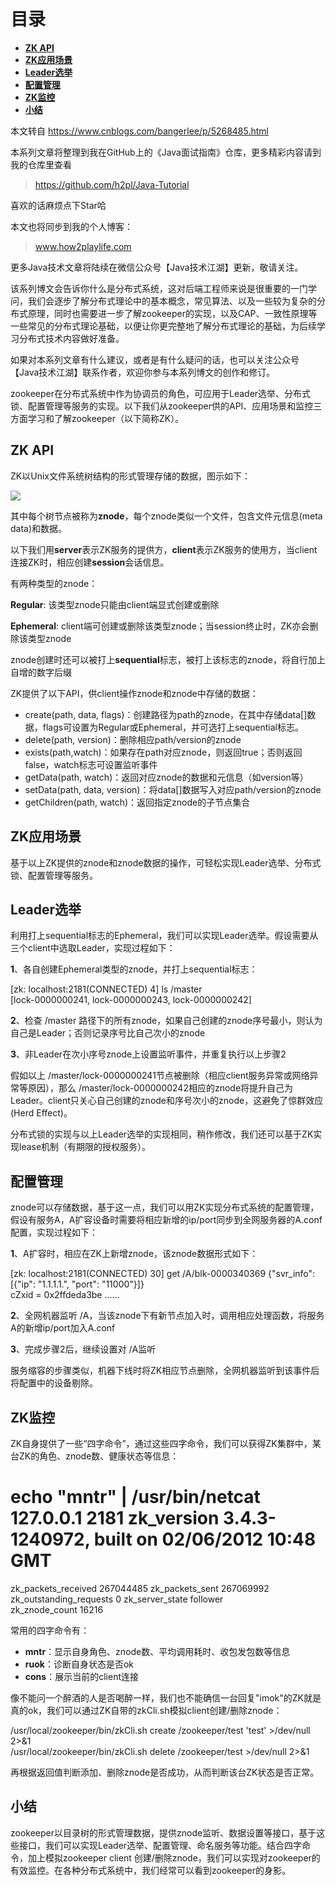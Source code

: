 # 目录

  * [**ZK API**](#zk-api)
  * [**ZK应用场景**](#zk应用场景)
  * [**Leader选举**](#leader选举)
  * [**配置管理**](#配置管理)
  * [**ZK监控**](#zk监控)
  * [**小结**](#小结)


本文转自 https://www.cnblogs.com/bangerlee/p/5268485.html

本系列文章将整理到我在GitHub上的《Java面试指南》仓库，更多精彩内容请到我的仓库里查看
> https://github.com/h2pl/Java-Tutorial

喜欢的话麻烦点下Star哈

本文也将同步到我的个人博客：
> www.how2playlife.com

更多Java技术文章将陆续在微信公众号【Java技术江湖】更新，敬请关注。

该系列博文会告诉你什么是分布式系统，这对后端工程师来说是很重要的一门学问，我们会逐步了解分布式理论中的基本概念，常见算法、以及一些较为复杂的分布式原理，同时也需要进一步了解zookeeper的实现，以及CAP、一致性原理等一些常见的分布式理论基础，以便让你更完整地了解分布式理论的基础，为后续学习分布式技术内容做好准备。

如果对本系列文章有什么建议，或者是有什么疑问的话，也可以关注公众号【Java技术江湖】联系作者，欢迎你参与本系列博文的创作和修订。

<!-- more -->  



zookeeper在分布式系统中作为协调员的角色，可应用于Leader选举、分布式锁、配置管理等服务的实现。以下我们从zookeeper供的API、应用场景和监控三方面学习和了解zookeeper（以下简称ZK）。





## **ZK API**

ZK以Unix文件系统树结构的形式管理存储的数据，图示如下：


![](https://java-tutorial.oss-cn-shanghai.aliyuncs.com/142337054797921.png)

其中每个树节点被称为**znode**，每个znode类似一个文件，包含文件元信息(meta data)和数据。

以下我们用**server**表示ZK服务的提供方，**client**表示ZK服务的使用方，当client连接ZK时，相应创建**session**会话信息。

有两种类型的znode：

**Regular**: 该类型znode只能由client端显式创建或删除

**Ephemeral**: client端可创建或删除该类型znode；当session终止时，ZK亦会删除该类型znode

znode创建时还可以被打上**sequential**标志，被打上该标志的znode，将自行加上自增的数字后缀

ZK提供了以下API，供client操作znode和znode中存储的数据：

*   create(path, data, flags)：创建路径为path的znode，在其中存储data[]数据，flags可设置为Regular或Ephemeral，并可选打上sequential标志。
*   delete(path, version)：删除相应path/version的znode
*   exists(path,watch)：如果存在path对应znode，则返回true；否则返回false，watch标志可设置监听事件
*   getData(path, watch)：返回对应znode的数据和元信息（如version等）
*   setData(path, data, version)：将data[]数据写入对应path/version的znode
*   getChildren(path, watch)：返回指定znode的子节点集合

## **ZK应用场景**

基于以上ZK提供的znode和znode数据的操作，可轻松实现Leader选举、分布式锁、配置管理等服务。

## **Leader选举**

利用打上sequential标志的Ephemeral，我们可以实现Leader选举。假设需要从三个client中选取Leader，实现过程如下：

**1**、各自创建Ephemeral类型的znode，并打上sequential标志：



[zk: localhost:2181(CONNECTED) 4] ls /master  
[lock-0000000241, lock-0000000243, lock-0000000242]



**2**、检查 /master 路径下的所有znode，如果自己创建的znode序号最小，则认为自己是Leader；否则记录序号比自己次小的znode

**3**、非Leader在次小序号znode上设置监听事件，并重复执行以上步骤2

假如以上 /master/lock-0000000241节点被删除（相应client服务异常或网络异常等原因），那么 /master/lock-0000000242相应的znode将提升自己为Leader。client只关心自己创建的znode和序号次小的znode，这避免了惊群效应(Herd Effect)。

分布式锁的实现与以上Leader选举的实现相同，稍作修改，我们还可以基于ZK实现lease机制（有期限的授权服务）。

## **配置管理**

znode可以存储数据，基于这一点，我们可以用ZK实现分布式系统的配置管理，假设有服务A，A扩容设备时需要将相应新增的ip/port同步到全网服务器的A.conf配置，实现过程如下：

**1**、A扩容时，相应在ZK上新增znode，该znode数据形式如下：



[zk: localhost:2181(CONNECTED) 30] get /A/blk-0000340369 {"svr_info": [{"ip": "1.1.1.1.", "port": "11000"}]}  
cZxid = 0x2ffdeda3be ……



**2**、全网机器监听 /A，当该znode下有新节点加入时，调用相应处理函数，将服务A的新增ip/port加入A.conf

**3**、完成步骤2后，继续设置对 /A监听

服务缩容的步骤类似，机器下线时将ZK相应节点删除，全网机器监听到该事件后将配置中的设备剔除。

## **ZK监控**

ZK自身提供了一些“四字命令”，通过这些四字命令，我们可以获得ZK集群中，某台ZK的角色、znode数、健康状态等信息：




# echo "mntr" | /usr/bin/netcat 127.0.0.1 2181 zk_version 3.4.3-1240972, built on 02/06/2012 10:48 GMT  
zk_packets_received 267044485 zk_packets_sent 267069992 zk_outstanding_requests 0 zk_server_state follower  
zk_znode_count 16216




常用的四字命令有：

*   **mntr**：显示自身角色、znode数、平均调用耗时、收包发包数等信息
*   **ruok**：诊断自身状态是否ok
*   **cons**：展示当前的client连接

像不能问一个醉酒的人是否喝醉一样，我们也不能确信一台回复"imok"的ZK就是真的ok，我们可以通过ZK自带的zkCli.sh模拟client创建/删除znode：



/usr/local/zookeeper/bin/zkCli.sh create /zookeeper/test 'test' >/dev/null 2>&1  
/usr/local/zookeeper/bin/zkCli.sh delete /zookeeper/test >/dev/null 2>&1



再根据返回值判断添加、删除znode是否成功，从而判断该台ZK状态是否正常。

## **小结**

zookeeper以目录树的形式管理数据，提供znode监听、数据设置等接口，基于这些接口，我们可以实现Leader选举、配置管理、命名服务等功能。结合四字命令，加上模拟zookeeper client 创建/删除znode，我们可以实现对zookeeper的有效监控。在各种分布式系统中，我们经常可以看到zookeeper的身影。
